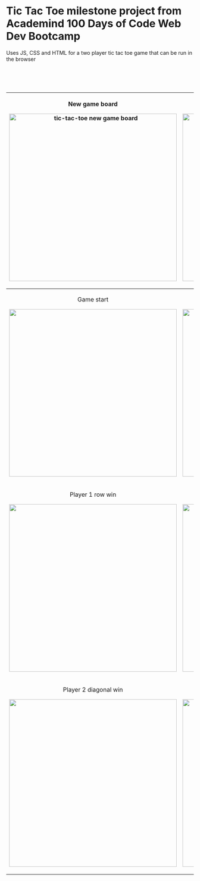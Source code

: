 # Tic Tac Toe milestone project from Academind 100 Days of Code Web Dev Bootcamp
Uses JS, CSS and HTML for a two player tic tac toe game that can be run in the browser

<br>
<br>
<br>

|<p align="center">New game board</p><p align="center"><img src="https://github.com/user-attachments/assets/6c6869e6-a9fb-4c3d-b495-f38fd717563d" width="450" alt="tic-tac-toe new game board"></p>|<p align="center">Player name customization</p><p align="center"><img src="https://github.com/user-attachments/assets/288e75d6-6675-4798-a82f-f26d4f75b29f" width="450"></p>|
|:---:|:---:|
|<p align="center">Game start</p><p align="center"><img src="https://github.com/user-attachments/assets/616d8683-4f22-404a-b920-e3857f07fe53" width="450"></p>|<p align="center">Game in progress</p><p align="center"><img src="https://github.com/user-attachments/assets/8df1f4c9-77ef-4ce5-badb-c5b25ba7bb8e" width="450"></p>|
|<p align="center">Player 1 row win</p><p align="center"><img src="https://github.com/user-attachments/assets/6408cc40-5475-4192-8195-52720e290d63" width="450"></p>|<p align="center">Player 1 column win</p><p align="center"><img src="https://github.com/user-attachments/assets/be0fa45d-24c1-4dd8-8b11-85dc6ea34eb8" width="450"></p>|
|<p align="center">Player 2 diagonal win</p><p align="center"><img src="https://github.com/user-attachments/assets/07eb1f27-5720-4c21-be47-adb89e8c318c" width="450"></p>|<p align="center">Game draw</p><p align="center"><img src="https://github.com/user-attachments/assets/893b8a3a-be7c-460d-a183-5b5cb315c765" width="450"></p>|






















